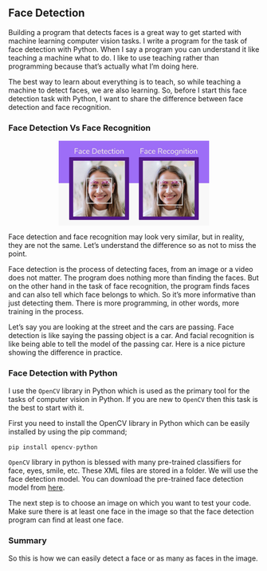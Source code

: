 ## Face Detection

Building a program that detects faces is a great way to get started with machine learning computer vision tasks. I write a program for the task of face detection with Python. When I say a program you can understand it like teaching a machine what to do. I like to use teaching rather than programming because that’s actually what I’m doing here.

The best way to learn about everything is to teach, so while teaching a machine to detect faces, we are also learning. So, before I start this face detection task with Python, I want to share the difference between face detection and face recognition.

### Face Detection Vs Face Recognition

<p align="center">
 <img width="60%" src="./face.png" align="center" alt="Face Detection Vs Face Recognition" />
</p>

Face detection and face recognition may look very similar, but in reality, they are not the same. Let’s understand the difference so as not to miss the point.

Face detection is the process of detecting faces, from an image or a video does not matter. The program does nothing more than finding the faces. But on the other hand in the task of face recognition, the program finds faces and can also tell which face belongs to which. So it’s more informative than just detecting them. There is more programming, in other words, more training in the process.

Let’s say you are looking at the street and the cars are passing. Face detection is like saying the passing object is a car. And facial recognition is like being able to tell the model of the passing car. Here is a nice picture showing the difference in practice.

### Face Detection with Python

I use the `OpenCV` library in Python which is used as the primary tool for the tasks of computer vision in Python. If you are new to `OpenCV` then this task is the best to start with it.

First you need to install the OpenCV library in Python which can be easily installed by using the pip command;

```py
pip install opencv-python
```

`OpenCV` library in python is blessed with many pre-trained classifiers for face, eyes, smile, etc. These XML files are stored in a folder. We will use the face detection model. You can download the pre-trained face detection model from [here](https://raw.githubusercontent.com/zul-m/PythonProjects/main/face_detector.xml).

The next step is to choose an image on which you want to test your code. Make sure there is at least one face in the image so that the face detection program can find at least one face.

### Summary

So this is how we can easily detect a face or as many as faces in the image.